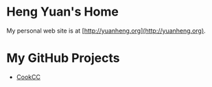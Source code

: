 # Heng Yuan's Home

My personal web site is at [http://yuanheng.org](http://yuanheng.org).

# My GitHub Projects
* [CookCC](http://github.com/coconut2015/cookcc)
